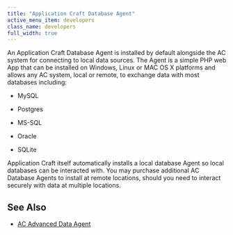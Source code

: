 ```yaml
---
title: "Application Craft Database Agent"
active_menu_item: developers
class_name: developers
full_width: true
---
```



An Application Craft Database Agent is installed by default alongside the AC system for connecting to local data sources. The Agent is a simple PHP web App that can be installed on Windows, Linux or MAC OS X platforms and allows any AC system, local or remote, to exchange data with most databases including:

 - MySQL

 - Postgres

 - MS-SQL

 - Oracle

 - SQLite

Application Craft itself automatically installs a local database Agent so local databases can be interacted with. You may purchase additional AC Database Agents to install at remote locations, should you need to interact securely with data at multiple locations.

## See Also

 - [AC Advanced Data Agent](../application-craft-advanced-data-agent/)

